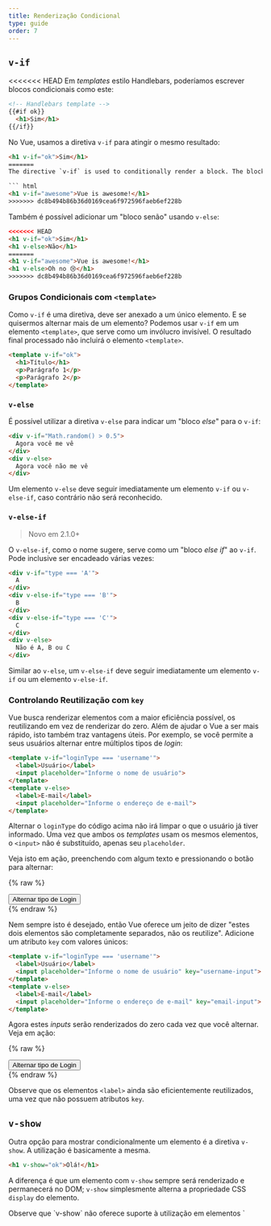 ```yaml
---
title: Renderização Condicional
type: guide
order: 7
---
```


## `v-if`

<<<<<<< HEAD
Em _templates_ estilo Handlebars, poderíamos escrever blocos condicionais como este:

``` html
<!-- Handlebars template -->
{{#if ok}}
  <h1>Sim</h1>
{{/if}}
```

No Vue, usamos a diretiva `v-if` para atingir o mesmo resultado:

``` html
<h1 v-if="ok">Sim</h1>
=======
The directive `v-if` is used to conditionally render a block. The block will only be rendered if the directive's expression returns a truthy value.

``` html
<h1 v-if="awesome">Vue is awesome!</h1>
>>>>>>> dc8b494b86b36d0169cea6f972596faeb6ef228b
```

Também é possível adicionar um "bloco senão" usando `v-else`:

``` html
<<<<<<< HEAD
<h1 v-if="ok">Sim</h1>
<h1 v-else>Não</h1>
=======
<h1 v-if="awesome">Vue is awesome!</h1>
<h1 v-else>Oh no 😢</h1>
>>>>>>> dc8b494b86b36d0169cea6f972596faeb6ef228b
```

### Grupos Condicionais com `<template>`

Como `v-if` é uma diretiva, deve ser anexado a um único elemento. E se quisermos alternar mais de um elemento? Podemos usar `v-if` em um elemento `<template>`, que serve como um invólucro invisível. O resultado final processado não incluirá o elemento `<template>`.

``` html
<template v-if="ok">
  <h1>Título</h1>
  <p>Parágrafo 1</p>
  <p>Parágrafo 2</p>
</template>
```

### `v-else`

É possível utilizar a diretiva `v-else` para indicar um "bloco _else_" para o `v-if`:

``` html
<div v-if="Math.random() > 0.5">
  Agora você me vê
</div>
<div v-else>
  Agora você não me vê
</div>
```

Um elemento `v-else` deve seguir imediatamente um elemento `v-if` ou `v-else-if`, caso contrário não será reconhecido.

### `v-else-if`

> Novo em 2.1.0+

O `v-else-if`, como o nome sugere, serve como um "bloco _else if_" ao `v-if`. Pode inclusive ser encadeado várias vezes:

```html
<div v-if="type === 'A'">
  A
</div>
<div v-else-if="type === 'B'">
  B
</div>
<div v-else-if="type === 'C'">
  C
</div>
<div v-else>
  Não é A, B ou C
</div>
```

Similar ao `v-else`, um `v-else-if` deve seguir imediatamente um elemento `v-if` ou um elemento `v-else-if`.

### Controlando Reutilização com `key`

Vue busca renderizar elementos com a maior eficiência possível, os reutilizando em vez de renderizar do zero. Além de ajudar o Vue a ser mais rápido, isto também traz vantagens úteis. Por exemplo, se você permite a seus usuários alternar entre múltiplos tipos de _login_:

``` html
<template v-if="loginType === 'username'">
  <label>Usuário</label>
  <input placeholder="Informe o nome de usuário">
</template>
<template v-else>
  <label>E-mail</label>
  <input placeholder="Informe o endereço de e-mail">
</template>
```

Alternar o `loginType` do código acima não irá limpar o que o usuário já tiver informado. Uma vez que ambos os _templates_ usam os mesmos elementos, o `<input>` não é substituído, apenas seu `placeholder`.

Veja isto em ação, preenchendo com algum texto e pressionando o botão para alternar:

{% raw %}
<div id="no-key-example" class="demo">
  <div>
    <template v-if="loginType === 'username'">
      <label>Usuário</label>
      <input placeholder="Informe o nome de usuário">
    </template>
    <template v-else>
      <label>E-mail</label>
      <input placeholder="Informe o endereço de e-mail">
    </template>
  </div>
  <button @click="toggleLoginType">Alternar tipo de Login</button>
</div>
<script>
new Vue({
  el: '#no-key-example',
  data: {
    loginType: 'username'
  },
  methods: {
    toggleLoginType: function () {
      return this.loginType = this.loginType === 'username' ? 'email' : 'username'
    }
  }
})
</script>
{% endraw %}

Nem sempre isto é desejado, então Vue oferece um jeito de dizer "estes dois elementos são completamente separados, não os reutilize". Adicione um atributo `key` com valores únicos:

``` html
<template v-if="loginType === 'username'">
  <label>Usuário</label>
  <input placeholder="Informe o nome de usuário" key="username-input">
</template>
<template v-else>
  <label>E-mail</label>
  <input placeholder="Informe o endereço de e-mail" key="email-input">
</template>
```

Agora estes _inputs_ serão renderizados do zero cada vez que você alternar. Veja em ação:

{% raw %}
<div id="key-example" class="demo">
  <div>
    <template v-if="loginType === 'username'">
      <label>Usuário</label>
      <input placeholder="Informe o nome de usuário" key="username-input">
    </template>
    <template v-else>
      <label>E-mail</label>
      <input placeholder="Informe o endereço de e-mail" key="email-input">
    </template>
  </div>
  <button @click="toggleLoginType">Alternar tipo de Login</button>
</div>
<script>
new Vue({
  el: '#key-example',
  data: {
    loginType: 'username'
  },
  methods: {
    toggleLoginType: function () {
      return this.loginType = this.loginType === 'username' ? 'email' : 'username'
    }
  }
})
</script>
{% endraw %}

Observe que os elementos `<label>` ainda são eficientemente reutilizados, uma vez que não possuem atributos `key`.

## `v-show`

Outra opção para mostrar condicionalmente um elemento é a diretiva `v-show`. A utilização é basicamente a mesma.

``` html
<h1 v-show="ok">Olá!</h1>
```

A diferença é que um elemento com `v-show` sempre será renderizado e permanecerá no DOM; `v-show` simplesmente alterna a propriedade CSS `display` do elemento.

<p class="tip">Observe que `v-show` não oferece suporte à utilização em elementos `<template>` e também não funciona com `v-else`.</p>

## `v-if` vs. `v-show`

`v-if` é a renderização condicional "real", pois garante que eventos e componentes filhos dentro do bloco condicional sejam devidamente destruídos e recriados durante a alternância.

`v-if` também é **preguiçoso**: se a condição for _false_ na renderização inicial, nada será feito - o bloco condicional não será processado até que a condição se torne _true_ pela primeira vez.

Em comparação, `v-show` é mais simples - o elemento sempre será renderizado independentemente da condição inicial, com alternância baseada em CSS.

De modo geral, `v-if` tem custo maior durante alternâncias de visibilidade, enquanto `v-show` tem custo maior na renderização inicial. Então prefira `v-show` se precisar alternar a visibilidade de algo com muita frequência; e prefira `v-if` se a condição não tem tanta probabilidade de se modificar durante a execução.

## `v-if` com `v-for`

<<<<<<< HEAD
Quando utilizado em conjunto com `v-for`, este possui maior prioridade do que o `v-if`. Veja o guia de <a href="../guide/list.html#v-for-com-v-if">renderização de listas</a> para mais detalhes.
=======
<p class="tip">Using `v-if` and `v-for` together is **not recommended**. See the [style guide](/v2/style-guide/#Avoid-v-if-with-v-for-essential) for further information.</p>

When used together with `v-if`, `v-for` has a higher priority than `v-if`. See the <a href="../guide/list.html#v-for-with-v-if">list rendering guide</a> for details.
>>>>>>> dc8b494b86b36d0169cea6f972596faeb6ef228b
